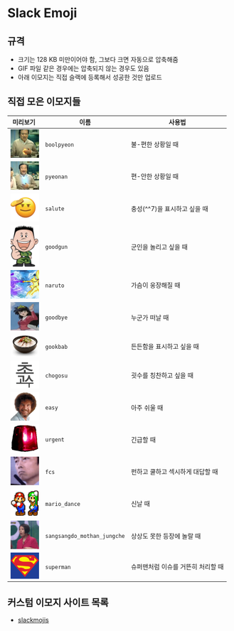 # Slack Emoji

## 규격

- 크기는 128 KB 미만이어야 함, 그보다 크면 자동으로 압축해줌
- GIF 파일 같은 경우에는 압축되지 않는 경우도 있음
- 아래 이모지는 직접 슬랙에 등록해서 성공한 것만 업로드

## 직접 모은 이모지들

| <div style="width:60px;">미리보기</div>                     | 이름                        | 사용법                           |
| ----------------------------------------------------------- | --------------------------- | -------------------------------- |
| <img src="./src/boolpyeon.png" width="64">                 | `boolpyeon`                 | 불-편한 상황일 때                |
| <img src="./src/pyeonan.png" width="64">                   | `pyeonan`                   | 편-안한 상황일 때                |
| <img src="./src/salute.png" width="64">                    | `salute`                    | 충성(^^7)을 표시하고 싶을 때     |
| <img src="./src/goodgun.png" width="64">                   | `goodgun`                   | 군인을 놀리고 싶을 때            |
| <img src="./src/naruto.png" width="64">                    | `naruto`                    | 가슴이 웅장해질 때               |
| <img src="./src/goodbye.png" width="64">                   | `goodbye`                   | 누군가 떠날 때                   |
| <img src="./src/gookbab.png" width="64">                   | `gookbab`                   | 든든함을 표시하고 싶을 때        |
| <img src="./src/chogosu.png" width="64">                   | `chogosu`                   | 굇수를 칭찬하고 싶을 때          |
| <img src="./src/easy.png" width="64">                      | `easy`                      | 아주 쉬울 때                     |
| <img src="./src/urgent.gif" width="64">                    | `urgent`                    | 긴급할 때                        |
| <img src="./src/fcs.gif" width="64">                       | `fcs`                       | 펀하고 쿨하고 섹시하게 대답할 때 |
| <img src="./src/mario_dance.gif" width="64">               | `mario_dance`               | 신날 때                          |
| <img src="./src/sangsangdo_mothan_jungche.gif" width="64"> | `sangsangdo_mothan_jungche` | 상상도 못한 등장에 놀랄 때       |
| <img src="./src/superman.png" width="64"> | `superman` | 슈퍼맨처럼 이슈를 거뜬히 처리할 때       |

## 커스텀 이모지 사이트 목록

- [slackmojis](https://slackmojis.com/)
